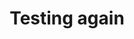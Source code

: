 <span id="top"></span>
<h1 align="center"Creating an ETL using Python and DuckDB </h1>

Testing again